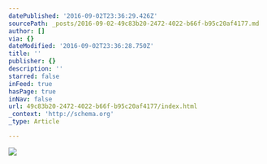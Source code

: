 ```yaml
---
datePublished: '2016-09-02T23:36:29.426Z'
sourcePath: _posts/2016-09-02-49c83b20-2472-4022-b66f-b95c20af4177.md
author: []
via: {}
dateModified: '2016-09-02T23:36:28.750Z'
title: ''
publisher: {}
description: ''
starred: false
inFeed: true
hasPage: true
inNav: false
url: 49c83b20-2472-4022-b66f-b95c20af4177/index.html
_context: 'http://schema.org'
_type: Article

---
```

![](https://the-grid-user-content.s3-us-west-2.amazonaws.com/9a114a9d-f57c-44d6-92fb-29811650896e.jpg)